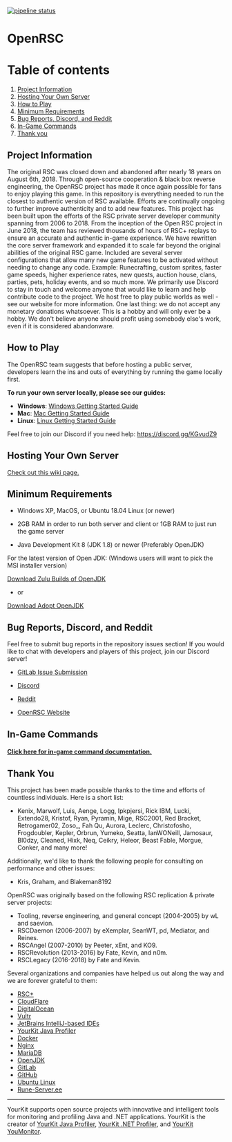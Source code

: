 [![pipeline status](https://gitlab.com/open-runescape-classic/core/badges/master/pipeline.svg)](https://gitlab.com/open-runescape-classic/core/-/commits/master)

# OpenRSC

# Table of contents <a name="top"></a>
1. [Project Information](#general)
2. [Hosting Your Own Server](#hosting)
3. [How to Play](#play)
4. [Minimum Requirements](#requirements)
5. [Bug Reports, Discord, and Reddit](#bugs)
6. [In-Game Commands](#commands)
7. [Thank you](#thankyou)

## Project Information<a name="general"></a>
The original RSC was closed down and abandoned after nearly 18 years on August 6th, 2018. Through open-source cooperation & black box reverse engineering, the OpenRSC project has made it once again possible for fans to enjoy playing this game. In this repository is everything needed to run the closest to authentic version of RSC available. Efforts are continually ongoing to further improve authenticity and to add new features. This project has been built upon the efforts of the RSC private server developer community spanning from 2006 to 2018. From the inception of the Open RSC project in June 2018, the team has reviewed thousands of hours of RSC+ replays to ensure an accurate and authentic in-game experience. We have rewritten the core server framework and expanded it to scale far beyond the original abilities of the original RSC game. Included are several server configurations that allow many new game features to be activated without needing to change any code. Example: Runecrafting, custom sprites, faster game speeds, higher experience rates, new quests, auction house, clans, parties, pets, holiday events, and so much more. We primarily use Discord to stay in touch and welcome anyone that would like to learn and help contribute code to the project. We host free to play public worlds as well - see our website for more information. One last thing: we do not accept any monetary donations whatsoever. This is a hobby and will only ever be a hobby. We don't believe anyone should profit using somebody else's work, even if it is considered abandonware.


## How to Play<a name="play"></a>
The OpenRSC team suggests that before hosting a public server, developers learn the ins and outs of everything by running the game locally first.

<b>To run your own server locally, please see our guides:</b>
- **Windows**: [Windows Getting Started Guide](https://github.com/Open-RSC/Core-Framework/blob/develop/Windows%20Getting%20Started%20Guide.md)
- **Mac**: [Mac Getting Started Guide](https://github.com/Open-RSC/Core-Framework/blob/develop/MacOS%20Getting%20Started%20Guide.md)
- **Linux**: [Linux Getting Started Guide](https://github.com/Open-RSC/Core-Framework/blob/develop/Linux%20Getting%20Started%20Guide.md)

Feel free to join our Discord if you need help: <a href="https://discord.gg/KGvudZ9">https://discord.gg/KGvudZ9</a>


## Hosting Your Own Server<a name="hosting"></a>

[Check out this wiki page.](https://rsc.vet/wiki/index.php?title=Running_your_own_server)


## Minimum Requirements<a name="requirements"></a>

* Windows XP, MacOS, or Ubuntu 18.04 Linux (or newer)

* 2GB RAM in order to run both server and client or 1GB RAM to just run the game server

* Java Development Kit 8 (JDK 1.8) or newer (Preferably OpenJDK)


For the latest version of Open JDK: (Windows users will want to pick the MSI installer version)

<a href="https://www.azul.com/downloads/zulu-community/?architecture=x86-64-bit&package=jdk">Download Zulu Builds of OpenJDK</a>

- or

<a href="https://adoptopenjdk.net/releases.html?variant=openjdk13&jvmVariant=hotspot">Download Adopt OpenJDK</a>


## Bug Reports, Discord, and Reddit<a name="bugs"></a>
Feel free to submit bug reports in the repository issues section! If you would like to chat with developers and players of this project, join our Discord server!

- <a href="https://gitlab.com/open-runescape-classic/core/issues">GitLab Issue Submission</a>

- <a href="https://discord.com/invite/openrsc">Discord</a>

- <a href="https://www.reddit.com/r/rsc">Reddit</a>

- <a href="https://rsc.vet">OpenRSC Website</a>


## In-Game Commands<a name="commands"></a>

#### <a href="https://gitlab.com/open-runescape-classic/core/-/blob/master/Commands.md">Click here for in-game command documentation.</a>


## Thank You<a name="thankyou"></a>
This project has been made possible thanks to the time and efforts of countless individuals. Here is a short list:
- Kenix, Marwolf, Luis, Aenge, Logg, Ipkpjersi, Rick IBM, Lucki, Extendo28, Kristof, Ryan, Pyramin, Mige, RSC2001, Red Bracket, Retrogamer02, Zoso_, Fah Qu, Aurora, Leclerc, Christofosho, Frogdoubler, Kepler, Orbrun, Yumeko, Seatta, IanWONeill, Jamosaur, Bl0dzy, Cleaned, Hixk, Neq, Ceikry, Heleor, Beast Fable, Morgue, Conker, and many more!

Additionally, we'd like to thank the following people for consulting on performance and other issues:
- Kris, Graham, and Blakeman8192

OpenRSC was originally based on the following RSC replication & private server projects:
- Tooling, reverse engineering, and general concept (2004-2005) by wL and saevion.
- RSCDaemon (2006-2007) by eXemplar, SeanWT, pd, Mediator, and Reines.
- RSCAngel (2007-2010) by Peeter, xEnt, and KO9.
- RSCRevolution (2013-2016) by Fate, Kevin, and n0m.
- RSCLegacy (2016-2018) by Fate and Kevin.

Several organizations and companies have helped us out along the way and we are forever grateful to them:
- <a href="https://rsc.plus/">RSC+</a>
- <a href="https://www.cloudflare.com/">CloudFlare</a>
- <a href="https://www.digitalocean.com/">DigitalOcean</a>
- <a href="https://www.vultr.com/">Vultr</a>
- <a href="https://www.jetbrains.com/">JetBrains IntelliJ-based IDEs</a>
- <a href="https://www.yourkit.com/java/profiler">YourKit Java Profiler</a>
- <a href="https://www.docker.com/">Docker</a>
- <a href="https://www.nginx.com/">Nginx</a>
- <a href="https://mariadb.org/">MariaDB</a> 
- <a href="https://openjdk.java.net/">OpenJDK</a>
- <a href="https://gitlab.com/">GitLab</a>
- <a href="https://github.com/">GitHub</a>
- <a href="https://ubuntu.com/">Ubuntu Linux</a>
- <a href="https://www.rune-server.ee/">Rune-Server.ee</a>
 
 ----------
YourKit supports open source projects with innovative and intelligent tools
for monitoring and profiling Java and .NET applications.
YourKit is the creator of <a href="https://www.yourkit.com/java/profiler/">YourKit Java Profiler</a>,
<a href="https://www.yourkit.com/.net/profiler/">YourKit .NET Profiler</a>,
and <a href="https://www.yourkit.com/youmonitor/">YourKit YouMonitor</a>.
